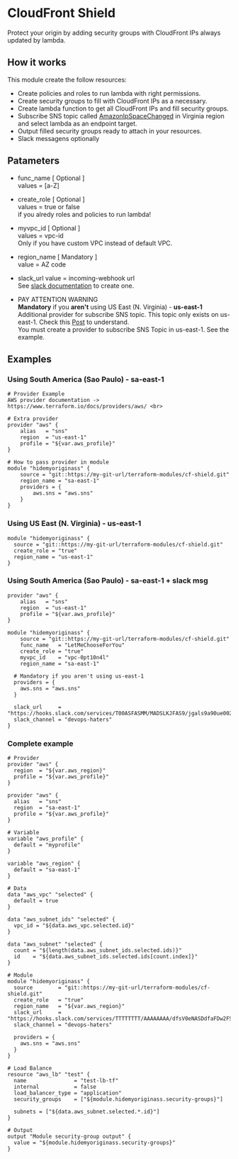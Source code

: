 # CloudFront Shield

Protect your origin by adding security groups with CloudFront IPs always updated by lambda.

## How it works

This module create the follow resources:

* Create policies and roles to run lambda with right permissions. 
* Create security groups to fill with CloudFront IPs as a necessary.
* Create lambda function to get all CloudFront IPs and fill security groups.
* Subscribe SNS topic called [AmazonIpSpaceChanged](https://aws.amazon.com/blogs/aws/aws-ip-ranges-json/) in Virginia region and select lambda as an endpoint target.
* Output filled security groups ready to attach in your resources.
* Slack messagens optionally

## Patameters

* func_name [ Optional ] <br>
  values = [a-Z]

* create_role [ Optional ] <br>
  values = true or false <br>
  if you alredy roles and policies to run lambda!

* myvpc_id [ Optional ]    
  values = vpc-id <br> 
  Only if you have custom VPC instead of default VPC. 
* region_name [ Mandatory ] <br>
  value = AZ code  

* slack_url
  value = incoming-webhook url <br>
  See [slack documentation](https://api.slack.com/incoming-webhooks) to create one.

* PAY ATTENTION WARNING <br>
  **Mandatory** if you **aren't** using US East (N. Virginia) - **us-east-1** <br>
  Additional provider for subscribe SNS topic. This topic only exists on us-east-1. Check this [Post](https://aws.amazon.com/blogs/aws/aws-ip-ranges-json/) to understand. <br>
  You must create a provider to subscribe SNS Topic in us-east-1. See the example.

## Examples

### Using South America (Sao Paulo) - sa-east-1
```
# Provider Example
AWS provider documentation -> https://www.terraform.io/docs/providers/aws/ <br>

# Extra provider
provider "aws" {
    alias   = "sns"
    region  = "us-east-1"
    profile = "${var.aws_profile}"
}

# How to pass provider in module
module "hidemyoriginass" {
    source = "git::https://my-git-url/terraform-modules/cf-shield.git"
    region_name = "sa-east-1"
    providers = {
        aws.sns = "aws.sns"
    }  
} 
```

### Using US East (N. Virginia) - us-east-1

```
module "hidemyoriginass" {
  source = "git::https://my-git-url/terraform-modules/cf-shield.git"
  create_role = "true" 
  region_name = "us-east-1"
}
```

### Using South America (Sao Paulo) - sa-east-1 + slack msg
```
provider "aws" {
    alias   = "sns"
    region  = "us-east-1"
    profile = "${var.aws_profile}"
}

module "hidemyoriginass" {
    source = "git::https://my-git-url/terraform-modules/cf-shield.git"
    func_name   = "LetMeChooseForYou"
    create_role = "true" 
    myvpc_id    = "vpc-0pt10n4l" 
    region_name = "sa-east-1" 

  # Mandatory if you aren't using us-east-1 
  providers = {
    aws.sns = "aws.sns"
  }
  
  slack_url     = "https://hooks.slack.com/services/T00ASFASMM/MADSLKJFAS9/jgals9a90ue0020"
  slack_channel = "devops-haters"
}
```

### Complete example
```
# Provider
provider "aws" {
  region  = "${var.aws_region}"
  profile = "${var.aws_profile}"
}

provider "aws" {
  alias   = "sns"
  region  = "sa-east-1"
  profile = "${var.aws_profile}"
}

# Variable
variable "aws_profile" {
  default = "myprofile"
}

variable "aws_region" {
  default = "sa-east-1"
}

# Data
data "aws_vpc" "selected" {
  default = true
}

data "aws_subnet_ids" "selected" {
  vpc_id = "${data.aws_vpc.selected.id}"
}

data "aws_subnet" "selected" {
  count = "${length(data.aws_subnet_ids.selected.ids)}"
  id    = "${data.aws_subnet_ids.selected.ids[count.index]}"
}

# Module
module "hidemyoriginass" {
  source        = "git::https://my-git-url/terraform-modules/cf-shield.git"
  create_role   = "true"
  region_name   = "${var.aws_region}"
  slack_url     = "https://hooks.slack.com/services/TTTTTTTT/AAAAAAAA/dfsV0eNASDdfaFDw2FSA"
  slack_channel = "devops-haters"

  providers = {
    aws.sns = "aws.sns"
  }
}

# Load Balance
resource "aws_lb" "test" {
  name               = "test-lb-tf"
  internal           = false
  load_balancer_type = "application"
  security_groups    = ["${module.hidemyoriginass.security-groups}"]

  subnets = ["${data.aws_subnet.selected.*.id}"]
}

# Output
output "Module security-group output" {
  value = "${module.hidemyoriginass.security-groups}"
}
```